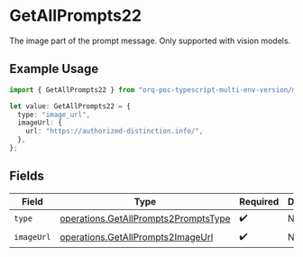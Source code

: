 # GetAllPrompts22

The image part of the prompt message. Only supported with vision models.

## Example Usage

```typescript
import { GetAllPrompts22 } from "orq-poc-typescript-multi-env-version/models/operations";

let value: GetAllPrompts22 = {
  type: "image_url",
  imageUrl: {
    url: "https://authorized-distinction.info/",
  },
};
```

## Fields

| Field                                                                                        | Type                                                                                         | Required                                                                                     | Description                                                                                  |
| -------------------------------------------------------------------------------------------- | -------------------------------------------------------------------------------------------- | -------------------------------------------------------------------------------------------- | -------------------------------------------------------------------------------------------- |
| `type`                                                                                       | [operations.GetAllPrompts2PromptsType](../../models/operations/getallprompts2promptstype.md) | :heavy_check_mark:                                                                           | N/A                                                                                          |
| `imageUrl`                                                                                   | [operations.GetAllPrompts2ImageUrl](../../models/operations/getallprompts2imageurl.md)       | :heavy_check_mark:                                                                           | N/A                                                                                          |